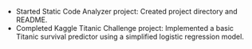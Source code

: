 - Started Static Code Analyzer project: Created project directory and README.
- Completed Kaggle Titanic Challenge project: Implemented a basic Titanic survival predictor using a simplified logistic regression model.